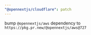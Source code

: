 ```yaml
---
"@opennextjs/cloudflare": patch
---
```


bump `@opennextjs/aws` dependency to `https://pkg.pr.new/@opennextjs/aws@727`
